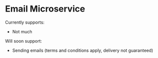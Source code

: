 # Email Microservice

Currently supports:

* Not much

Will soon support:

* Sending emails (terms and conditions apply, delivery not guaranteed)
